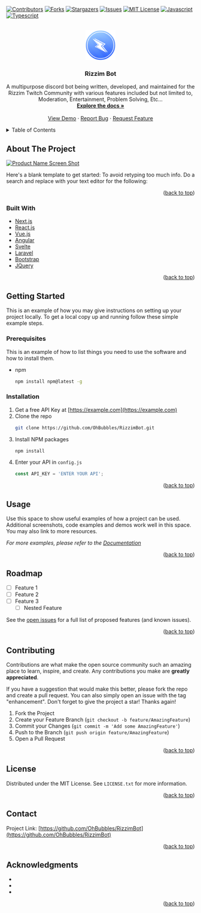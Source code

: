 <div id="top"></div>

<!-- PROJECT SHIELDS -->
<!--
*** I'm using markdown "reference style" links for readability.
*** Reference links are enclosed in brackets [ ] instead of parentheses ( ).
*** See the bottom of this document for the declaration of the reference variables
*** for contributors-url, forks-url, etc. This is an optional, concise syntax you may use.
*** https://www.markdownguide.org/basic-syntax/#reference-style-links
-->

[![Contributors][contributors-shield]][contributors-url]
[![Forks][forks-shield]][forks-url]
[![Stargazers][stars-shield]][stars-url]
[![Issues][issues-shield]][issues-url]
[![MIT License][license-shield]][license-url]
[![Javascript][javascript-shield]][js-url]
[![Typescript][typescript-shield]][ts-url]



<!-- PROJECT LOGO -->
<br />
<div align="center">
  <a href="https://github.com/OhBubbles/RizzimBot">
    <img src="Resources/img/logo.png" alt="Logo" width="80" height="80">
  </a>

<h3 align="center">Rizzim Bot</h3>

  <p align="center">
    A multipurpose discord bot being written, developed, and maintained for the Rizzim Twitch Community with various features included but not limited to, Moderation, Entertainment, Problem Solving, Etc...
    <br />
    <a href="https://github.com/OhBubbles/RizzimBot"><strong>Explore the docs »</strong></a>
    <br />
    <br />
    <a href="https://github.com/OhBubbles/RizzimBot">View Demo</a>
    ·
    <a href="https://github.com/OhBubbles/RizzimBot/issues">Report Bug</a>
    ·
    <a href="https://github.com/OhBubbles/RizzimBot/issues">Request Feature</a>
  </p>
</div>



<!-- TABLE OF CONTENTS -->
<details>
  <summary>Table of Contents</summary>
  <ol>
    <li>
      <a href="#about-the-project">About The Project</a>
      <ul>
        <li><a href="#built-with">Built With</a></li>
      </ul>
    </li>
    <li>
      <a href="#getting-started">Getting Started</a>
      <ul>
        <li><a href="#prerequisites">Prerequisites</a></li>
        <li><a href="#installation">Installation</a></li>
      </ul>
    </li>
    <li><a href="#usage">Usage</a></li>
    <li><a href="#roadmap">Roadmap</a></li>
    <li><a href="#contributing">Contributing</a></li>
    <li><a href="#license">License</a></li>
    <li><a href="#contact">Contact</a></li>
    <li><a href="#acknowledgments">Acknowledgments</a></li>
  </ol>
</details>



<!-- ABOUT THE PROJECT -->
## About The Project

[![Product Name Screen Shot][product-screenshot]](https://example.com)

Here's a blank template to get started: To avoid retyping too much info. Do a search and replace with your text editor for the following:

<p align="right">(<a href="#top">back to top</a>)</p>



### Built With

* [Next.js](https://nextjs.org/)
* [React.js](https://reactjs.org/)
* [Vue.js](https://vuejs.org/)
* [Angular](https://angular.io/)
* [Svelte](https://svelte.dev/)
* [Laravel](https://laravel.com)
* [Bootstrap](https://getbootstrap.com)
* [JQuery](https://jquery.com)

<p align="right">(<a href="#top">back to top</a>)</p>



<!-- GETTING STARTED -->
## Getting Started

This is an example of how you may give instructions on setting up your project locally.
To get a local copy up and running follow these simple example steps.

### Prerequisites

This is an example of how to list things you need to use the software and how to install them.
* npm
  ```sh
  npm install npm@latest -g
  ```

### Installation

1. Get a free API Key at [https://example.com](https://example.com)
2. Clone the repo
   ```sh
   git clone https://github.com/OhBubbles/RizzimBot.git
   ```
3. Install NPM packages
   ```sh
   npm install
   ```
4. Enter your API in `config.js`
   ```js
   const API_KEY = 'ENTER YOUR API';
   ```

<p align="right">(<a href="#top">back to top</a>)</p>



<!-- USAGE EXAMPLES -->
## Usage

Use this space to show useful examples of how a project can be used. Additional screenshots, code examples and demos work well in this space. You may also link to more resources.

_For more examples, please refer to the [Documentation](https://example.com)_

<p align="right">(<a href="#top">back to top</a>)</p>



<!-- ROADMAP -->
## Roadmap

- [ ] Feature 1
- [ ] Feature 2
- [ ] Feature 3
    - [ ] Nested Feature

See the [open issues](https://github.com/OhBubbles/RizzimBot/issues) for a full list of proposed features (and known issues).

<p align="right">(<a href="#top">back to top</a>)</p>



<!-- CONTRIBUTING -->
## Contributing

Contributions are what make the open source community such an amazing place to learn, inspire, and create. Any contributions you make are **greatly appreciated**.

If you have a suggestion that would make this better, please fork the repo and create a pull request. You can also simply open an issue with the tag "enhancement".
Don't forget to give the project a star! Thanks again!

1. Fork the Project
2. Create your Feature Branch (`git checkout -b feature/AmazingFeature`)
3. Commit your Changes (`git commit -m 'Add some AmazingFeature'`)
4. Push to the Branch (`git push origin feature/AmazingFeature`)
5. Open a Pull Request

<p align="right">(<a href="#top">back to top</a>)</p>



<!-- LICENSE -->
## License

Distributed under the MIT License. See `LICENSE.txt` for more information.

<p align="right">(<a href="#top">back to top</a>)</p>



<!-- CONTACT -->
## Contact

Project Link: [https://github.com/OhBubbles/RizzimBot](https://github.com/OhBubbles/RizzimBot)

<p align="right">(<a href="#top">back to top</a>)</p>



<!-- ACKNOWLEDGMENTS -->
## Acknowledgments

* []()
* []()
* []()

<p align="right">(<a href="#top">back to top</a>)</p>



<!-- MARKDOWN LINKS & IMAGES -->
<!-- https://www.markdownguide.org/basic-syntax/#reference-style-links -->
[contributors-shield]: https://img.shields.io/github/contributors/OhBubbles/RizzimBot.svg?style=for-the-badge
[contributors-url]: https://github.com/OhBubbles/RizzimBot/graphs/contributors
[forks-shield]: https://img.shields.io/github/forks/OhBubbles/RizzimBot.svg?style=for-the-badge
[forks-url]: https://github.com/OhBubbles/RizzimBot/network/members
[stars-shield]: https://img.shields.io/github/stars/OhBubbles/RizzimBot.svg?style=for-the-badge
[stars-url]: https://github.com/OhBubbles/RizzimBot/stargazers
[issues-shield]: https://img.shields.io/github/issues/OhBubbles/RizzimBot.svg?style=for-the-badge
[issues-url]: https://github.com/OhBubbles/RizzimBot/issues
[license-shield]: https://img.shields.io/github/license/OhBubbles/RizzimBot.svg?style=for-the-badge
[license-url]: https://github.com/OhBubbles/RizzimBot/blob/master/LICENSE.txt
[javascript-shield]: https://img.shields.io/badge/JavaScript-323330?style=for-the-badge&logo=javascript&logoColor=F7DF1E
[js-url]: https://github.com/OhBubbles/RizzimBot/blob/master/LICENSE.txt
[typescript-shield]: https://img.shields.io/badge/TypeScript-007ACC?style=for-the-badge&logo=typescript&logoColor=white
[ts-url]: https://github.com/OhBubbles/RizzimBot/blob/master/LICENSE.txt
[product-screenshot]: images/screenshot.png
